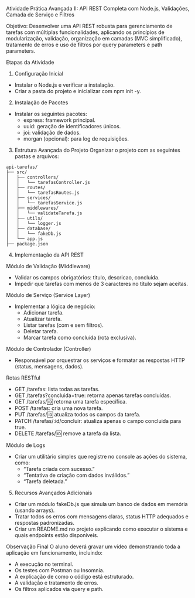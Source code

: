 Atividade Prática Avançada II: API REST Completa com Node.js, Validações, Camada de Serviço e Filtros

Objetivo:
Desenvolver uma API REST robusta para gerenciamento de tarefas com múltiplas funcionalidades, aplicando os princípios de modularização, validação, organização em camadas (MVC simplificado), tratamento de erros e uso de filtros por query parameters e path parameters.

Etapas da Atividade

1. Configuração Inicial
- Instalar o Node.js e verificar a instalação.
- Criar a pasta do projeto e inicializar com npm init -y.

2. Instalação de Pacotes
- Instalar os seguintes pacotes:
  - express: framework principal.
  - uuid: geração de identificadores únicos.
  - joi: validação de dados.
  - morgan (opcional): para log de requisições.

3. Estrutura Avançada do Projeto
Organizar o projeto com as seguintes pastas e arquivos:
```
api-tarefas/
├── src/
│   ├── controllers/
│   │   └── tarefasController.js
│   ├── routes/
│   │   └── tarefasRoutes.js
│   ├── services/
│   │   └── tarefasService.js
│   ├── middlewares/
│   │   └── validateTarefa.js
│   ├── utils/
│   │   └── logger.js
│   ├── database/
│   │   └── fakeDb.js
│   └── app.js
├── package.json
```
4. Implementação da API REST

Módulo de Validação (Middleware)
- Validar os campos obrigatórios: titulo, descricao, concluida.
- Impedir que tarefas com menos de 3 caracteres no título sejam aceitas.

Módulo de Serviço (Service Layer)
- Implementar a lógica de negócio:
  - Adicionar tarefa.
  - Atualizar tarefa.
  - Listar tarefas (com e sem filtros).
  - Deletar tarefa.
  - Marcar tarefa como concluída (rota exclusiva).

Módulo de Controlador (Controller)
- Responsável por orquestrar os serviços e formatar as respostas HTTP (status, mensagens, dados).

Rotas RESTful
- GET /tarefas: lista todas as tarefas.
- GET /tarefas?concluida=true: retorna apenas tarefas concluídas.
- GET /tarefas/:id: retorna uma tarefa específica.
- POST /tarefas: cria uma nova tarefa.
- PUT /tarefas/:id: atualiza todos os campos da tarefa.
- PATCH /tarefas/:id/concluir: atualiza apenas o campo concluida para true.
- DELETE /tarefas/:id: remove a tarefa da lista.

Módulo de Logs
- Criar um utilitário simples que registre no console as ações do sistema, como:
  - “Tarefa criada com sucesso.”
  - “Tentativa de criação com dados inválidos.”
  - “Tarefa deletada.”

5. Recursos Avançados Adicionais
- Criar um módulo fakeDb.js que simula um banco de dados em memória (usando arrays).
- Tratar todos os erros com mensagens claras, status HTTP adequados e respostas padronizadas.
- Criar um README.md no projeto explicando como executar o sistema e quais endpoints estão disponíveis.


Observação Final
O aluno deverá gravar um vídeo demonstrando toda a aplicação em funcionamento, incluindo:
- A execução no terminal.
- Os testes com Postman ou Insomnia.
- A explicação de como o código está estruturado.
- A validação e tratamento de erros.
- Os filtros aplicados via query e path.
